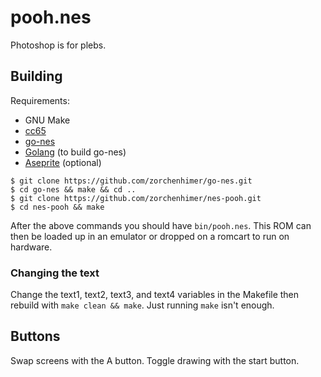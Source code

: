 # pooh.nes

Photoshop is for plebs.

## Building

Requirements:
- GNU Make
- [cc65](https://github.com/cc65/cc65)
- [go-nes](https://github.com/zorchenhimer/go-nes.git)
- [Golang](https://go.dev/) (to build go-nes)
- [Aseprite](https://www.aseprite.org/) (optional)

```
$ git clone https://github.com/zorchenhimer/go-nes.git
$ cd go-nes && make && cd ..
$ git clone https://github.com/zorchenhimer/nes-pooh.git
$ cd nes-pooh && make
```

After the above commands you should have `bin/pooh.nes`.  This ROM can then be
loaded up in an emulator or dropped on a romcart to run on hardware.

### Changing the text

Change the text1, text2, text3, and text4 variables in the Makefile then
rebuild with `make clean && make`.  Just running `make` isn't enough.

## Buttons

Swap screens with the A button.  Toggle drawing with the start button.
